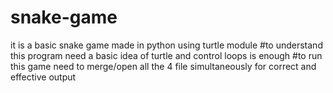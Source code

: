 # snake-game
it is a basic snake game made in python using turtle module
#to understand this program need a basic idea of turtle and control loops is enough
#to run this game need to merge/open all the 4 file simultaneously for correct and effective output

